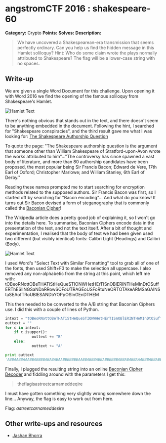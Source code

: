 # angstromCTF 2016 : shakespeare-60

**Category:** Crypto
**Points:**
**Solves:**
**Description:**

> We have uncovered a Shakespearean-era transmission that seems perfectly ordinary. Can you help us find the hidden message in this Hamlet soliloquy?
> Hint: Who do some claim wrote the plays normally attributed to Shakespeare? The flag will be a lower-case string with no spaces.



## Write-up

We are given a single Word Document for this challenge. Upon opening it with Word 2016 we find the opening of the famous soliloquy from Shakespeare's Hamlet.

![Hamlet Text](https://github.com/jashanbhoora/write-ups-2016/blob/master/angstromctf-2016/crypto/shakespeare-60/shakespeare-1.jpg)

There's nothing obvious that stands out in the text, and there doesn't seem to be anything embedded in the document.
Following the hint, I searched for "Shakespeare conspiracies", and the third result gave me what I was looking for: [The Shakespeare Authorship Question](https://en.wikipedia.org/wiki/Shakespeare_authorship_question)

To quote the page: "The Shakespeare authorship question is the argument that someone other than William Shakespeare of Stratford-upon-Avon wrote the works attributed to him"..."The controversy has since spawned a vast body of literature, and more than 80 authorship candidates have been proposed, the most popular being Sir Francis Bacon; Edward de Vere, 17th Earl of Oxford; Christopher Marlowe; and William Stanley, 6th Earl of Derby."

Reading these names prompted me to start searching for encryption methods related to the supposed authors. Sir Francis Bacon was first, so I started off by searching for "Bacon encoding"...
And what do you know! It turns out Sir Bacon devised a form of steganography that is commonly called the [Baconian Cipher](https://en.wikipedia.org/wiki/Bacon%27s_cipher)!

The Wikipedia article does a pretty good job of explaining it, so I won't go into the details here. To summarise, Baconian Ciphers encode data in the presentation of the text, and not the text itself. After a bit of thought and experimentation, I realised that the body of text we had been given used two different (but visibly identical) fonts: Calibri Light (Headings) and Calibri (Body).

![Hamlet Text](https://github.com/jashanbhoora/write-ups-2016/blob/master/angstromctf-2016/crypto/shakespeare-60/shakespeare-2.jpg)

I used Word's "Select Text with Similar Formatting" tool to grab all of one of the fonts, then used Shift+F3 to make the selection all uppercase. I also removed any non-alphabetic from the string at this point, which left me with: tOBeoRNottOBeTHATiStHeQueSTIONWHetHErTISnOBlERINTHeMInDtOSuffERThESlINGSaNDaRRowSOFoUTRAGEoUSFoRtuNeORTOTAkeARMSaGAINStaSEAofTRoUBlESANDbYOPpOSInGEnDTHEM

This then needed to be converted to the A/B string that Baconian Ciphers use. I did this with a couple of lines of Python.

```python
intext = "tOBeoRNottOBeTHATiStHeQueSTIONWHetHErTISnOBlERINTHeMInDtOSuffERThESlINGSaNDaRRowSOFoUTRAGEoUSFoRtuNeORTOTAkeARMSaGAINStaSEAofTRoUBlESANDbYOPpOSInGEnDTHEM"
outtext = ""
for c in intext:
    if c.isupper():
            outtext += "B"
    else:
            outtext += "A"

print outtext
'ABBAABBAAABBABBBBABABABAABBBBBBBAABBABBBABBABBBBBBABBABABBAAABBBABBABBBBABBABBAABBBABBBBBBABBBABAABABBBBBBAABBBBABBBBBAABBBAABBABBABBBBBABBBABBBABBABBBBB'
```

Finally, I plugged the resulting string into an online [Baconian Cipher Decoder](http://www.geocachingtoolbox.com/index.php?page=baconianCipher) and fiddling around with the parameters I get this:
> theflagisastreetcarnameddeqire

I must have gotten something very slightly wrong somewhere down the line... Anyway, the flag is easy to work out from here.

Flag: *astreetcarnameddesire*

## Other write-ups and resources

* [Jashan Bhorra](https://github.com/jashanbhoora/write-ups-2016/tree/master/angstromctf-2016/crypto/shakespeare-60)
